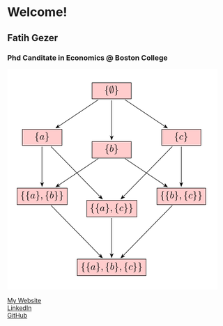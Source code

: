 # Welcome!
## Fatih Gezer 
### Phd Canditate in Economics @ Boston College

![alt text](https://github.com/fatihgezer/fatihgezer.github.io/blob/gh-pages/level3.png) <br />


[My Website](https://www.linkedin.com/in/fatih-gezer-806a9a158/)  <br />
[LinkedIn](https://www.linkedin.com/in/fatih-gezer-806a9a158/)  <br />
[GitHub](https://www.linkedin.com/in/fatih-gezer-806a9a158/)  <br />

